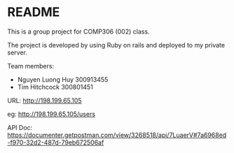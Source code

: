 # README

This is a group project for COMP306 (002) class.

The project is developed by using Ruby on rails and deployed to my private server.

Team members:

- Nguyen Luong Huy 300913455
- Tim Hitchcock 300801451

URL: http://198.199.65.105

eg: http://198.199.65.105/users

API Doc: https://documenter.getpostman.com/view/3268518/api/7LuaerV#7a6968ed-f970-32d2-487d-79eb672506af

